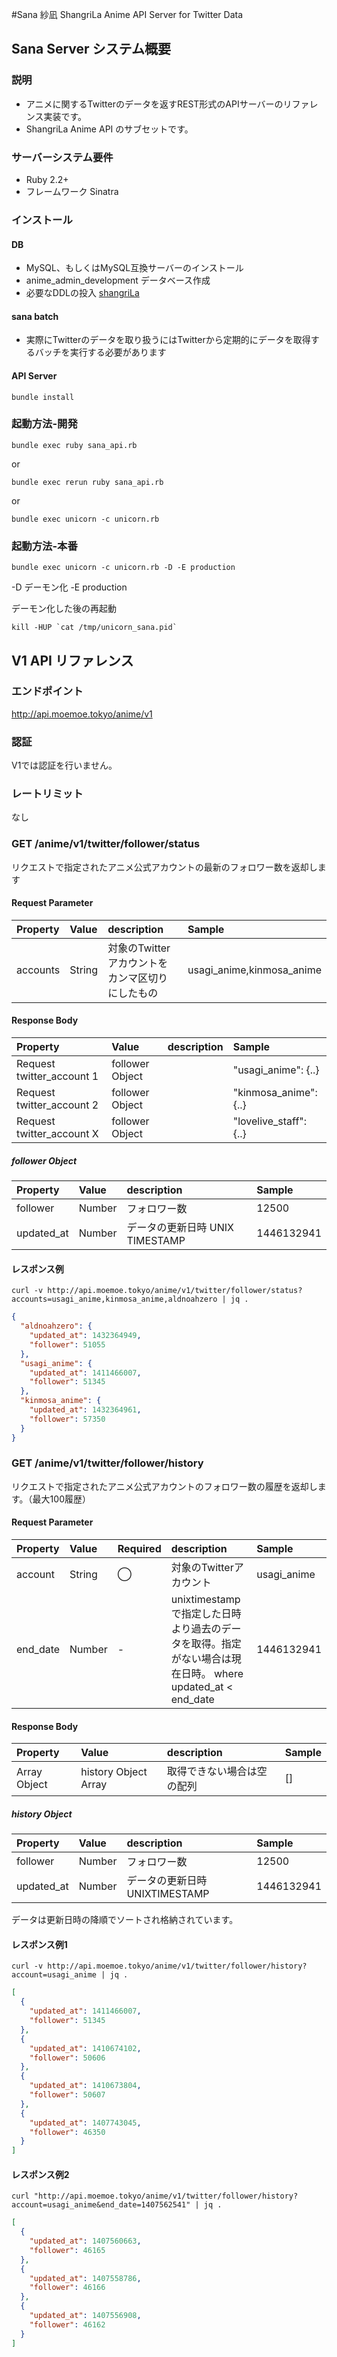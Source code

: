 #Sana 紗凪
ShangriLa Anime API Server for Twitter Data

## Sana Server システム概要

### 説明

* アニメに関するTwitterのデータを返すREST形式のAPIサーバーのリファレンス実装です。
* ShangriLa Anime API のサブセットです。

### サーバーシステム要件

* Ruby 2.2+
* フレームワーク Sinatra

### インストール

#### DB
* MySQL、もしくはMySQL互換サーバーのインストール
* anime_admin_development データベース作成
* 必要なDDLの投入 [shangriLa](https://github.com/Project-ShangriLa/shangrila)

#### sana batch

* 実際にTwitterのデータを取り扱うにはTwitterから定期的にデータを取得するバッチを実行する必要があります

#### API Server

```
bundle install
```

### 起動方法-開発

```
bundle exec ruby sana_api.rb
```

or

```
bundle exec rerun ruby sana_api.rb
```

or


```
bundle exec unicorn -c unicorn.rb
```

### 起動方法-本番

```
bundle exec unicorn -c unicorn.rb -D -E production
```
-D デーモン化
-E production

デーモン化した後の再起動

```
kill -HUP `cat /tmp/unicorn_sana.pid`
```


## V1 API リファレンス

### エンドポイント

http://api.moemoe.tokyo/anime/v1

### 認証

V1では認証を行いません。


### レートリミット

なし

### GET /anime/v1/twitter/follower/status

リクエストで指定されたアニメ公式アカウントの最新のフォロワー数を返却します

#### Request Parameter

| Property     | Value               |description|Sample|
| :------------ | :------------------ |:--------|:-------|
| accounts    |String|対象のTwitterアカウントをカンマ区切りにしたもの|usagi_anime,kinmosa_anime|


#### Response Body

| Property     | Value               |description|Sample|
| :------------ | :------------------ |:--------|:-------|
| Request twitter_account 1|follower Object||"usagi_anime": {..}|
| Request twitter_account 2|follower Object||"kinmosa_anime": {..}|
| Request twitter_account X|follower Object||"lovelive_staff": {..}|

##### follower Object

| Property     | Value               |description|Sample|
| :------------ | :------------------ |:--------|:-------|
| follower    |Number|フォロワー数|12500|
| updated_at   |Number|データの更新日時 UNIX TIMESTAMP|1446132941|

#### レスポンス例

```
curl -v http://api.moemoe.tokyo/anime/v1/twitter/follower/status?accounts=usagi_anime,kinmosa_anime,aldnoahzero | jq .
```

```json
{
  "aldnoahzero": {
    "updated_at": 1432364949,
    "follower": 51055
  },
  "usagi_anime": {
    "updated_at": 1411466007,
    "follower": 51345
  },
  "kinmosa_anime": {
    "updated_at": 1432364961,
    "follower": 57350
  }
}
```



### GET /anime/v1/twitter/follower/history

リクエストで指定されたアニメ公式アカウントのフォロワー数の履歴を返却します。（最大100履歴）

#### Request Parameter


| Property     |Value |Required|description|Sample|
| :------------|:-----|:-------|:----------|:-----|
| account    |String|◯|対象のTwitterアカウント|usagi_anime|
| end_date |Number|-|unixtimestampで指定した日時より過去のデータを取得。指定がない場合は現在日時。 where updated_at < end_date |1446132941|


#### Response Body

| Property     | Value               |description|Sample|
| :------------ | :------------------ |:--------|:-------|
| Array Object|history Object Array|取得できない場合は空の配列|[]|


##### history Object

| Property     | Value               |description|Sample|
| :------------ | :------------------ |:--------|:-------|
| follower    |Number|フォロワー数|12500|
| updated_at   |Number|データの更新日時 UNIXTIMESTAMP|1446132941|

データは更新日時の降順でソートされ格納されています。

#### レスポンス例1

```
curl -v http://api.moemoe.tokyo/anime/v1/twitter/follower/history?account=usagi_anime | jq .
```

```json
[
  {
    "updated_at": 1411466007,
    "follower": 51345
  },
  {
    "updated_at": 1410674102,
    "follower": 50606
  },
  {
    "updated_at": 1410673804,
    "follower": 50607
  },
  {
    "updated_at": 1407743045,
    "follower": 46350
  }
]
```


#### レスポンス例2

```
curl "http://api.moemoe.tokyo/anime/v1/twitter/follower/history?account=usagi_anime&end_date=1407562541" | jq .
```

```json
[
  {
    "updated_at": 1407560663,
    "follower": 46165
  },
  {
    "updated_at": 1407558786,
    "follower": 46166
  },
  {
    "updated_at": 1407556908,
    "follower": 46162
  }
]
```




